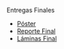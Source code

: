 Entregas Finales

* [Póster](https://docs.google.com/presentation/d/1zedmvvz4xvrdoUZZAOAWbv4CGO2hzCoM/edit#slide=id.p1)
* [Reporte Final](https://www.overleaf.com/read/bbvytwsggjnb#34793f)
* [Láminas Final](https://drive.google.com/file/d/1EjM6EB3kIC0yDS-O09dDr7o-HYwt2CdP/view?usp=sharing)
